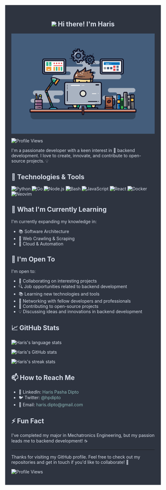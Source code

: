 <div style="background-color: #2E3440; color: #D8DEE9; padding: 20px;">
<style>
	a {
		color: #8FBCBB;
		text-decoration: none;
	}
	a:hover {
		color: #81A1C1;
	}
</style>

<h2 align="center"><img src = "https://raw.githubusercontent.com/MartinHeinz/MartinHeinz/master/wave.gif" width = 30px> Hi there! I'm Haris</h2>

<img src="./banner.webp" align="center"/>

<br />

![Profile Views](https://komarev.com/ghpvc/?username=hpdipto&color=blue)

I'm a passionate developer with a keen interest in 🚀 backend development. I love to create, innovate, and contribute to open-source projects. 💡

## 🔧 Technologies & Tools

![Python](https://img.shields.io/badge/-Python-333333?style=flat&logo=python)
![Go](https://img.shields.io/badge/-Go-333333?style=flat&logo=go)
![Node.js](https://img.shields.io/badge/-Node.js-333333?style=flat&logo=node.js)
![Bash](https://img.shields.io/badge/-Bash-333333?style=flat&logo=gnu-bash)
![JavaScript](https://img.shields.io/badge/-JavaScript-333333?style=flat&logo=javascript)
![React](https://img.shields.io/badge/-React-333333?style=flat&logo=react)
![Docker](https://img.shields.io/badge/-Docker-333333?style=flat&logo=docker)
![Neovim](https://img.shields.io/badge/-Neovim-333333?style=flat&logo=neovim)

<!-- ## 🛠️ Projects

Here are a few projects I've been working on:

-   **[Project 1](https://github.com/yourusername/project1):** 📝 A brief description of what this project does and its purpose.
-   **[Project 2](https://github.com/yourusername/project2):** 🌟 A brief description of what this project does and its purpose.
-   **[Project 3](https://github.com/yourusername/project3):** 🔍 A brief description of what this project does and its purpose. -->

## 🌱 What I'm Currently Learning

I'm currently expanding my knowledge in:

-   📚 Software Architecture
-   🧠 Web Crawling & Scraping
-   🚀 Cloud & Automation

## 🌟 I'm Open To

I'm open to:

-   💼 Collaborating on interesting projects
-   🔍 Job opportunities related to backend development
-   📚 Learning new technologies and tools
-   🤝 Networking with fellow developers and professionals
-   🚀 Contributing to open-source projects
-   💡 Discussing ideas and innovations in backend development

## 📈 GitHub Stats

![Haris's language stats](https://github-readme-stats.vercel.app/api/top-langs?username=hpdipto&langs_count=10&show_icons=true&locale=en&layout=compact&theme=nord)

![Haris's GitHub stats](https://github-readme-stats.vercel.app/api?username=hpdipto&show_icons=true&theme=nord)

![Haris's streak stats](https://github-readme-streak-stats.herokuapp.com/?user=hpdipto&theme=nord)

## 📫 How to Reach Me

-   💼 LinkedIn: [Haris Pasha Dipto](https://linkedin.com/in/hpdipto)
-   🐦 Twitter: [@hpdipto](https://twitter.com/hpdipto)
-   📧 Email: [haris.dipto@gmail.com](mailto:haris.dipto@gmail.com)

## ⚡ Fun Fact

I've completed my major in Mechatronics Engineering, but my passion leads me to backend development! ☕

---

Thanks for visiting my GitHub profile. Feel free to check out my repositories and get in touch if you'd like to collaborate! 🤝

![Profile Views](https://komarev.com/ghpvc/?username=hpdipto&style=flat-square)

</div>
